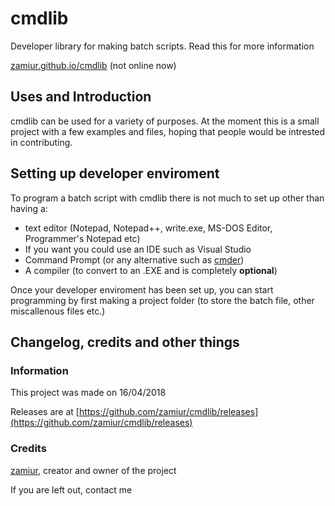 # cmdlib
Developer library for making batch scripts. Read this for more information

[zamiur.github.io/cmdlib](zamiur.github.io/cmdlib) (not online now)

Uses and Introduction
----
cmdlib can be used for a variety of purposes. At the moment this is a small project with a few examples and files, hoping that people would be intrested in contributing.

Setting up developer enviroment
----
To program a batch script with cmdlib there is not much to set up other than having a:
 - text editor (Notepad, Notepad++, write.exe, MS-DOS Editor, Programmer's Notepad etc)
 - If you want you could use an IDE such as Visual Studio
 - Command Prompt (or any alternative such as [cmder](http://cmder.net/))
 - A compiler (to convert to an .EXE and is completely **optional**)
 
 Once your developer enviroment has been set up, you can start programming by first making a project folder (to store the batch file, other miscallenous files etc.)
 
 Changelog, credits and other things
 ----
 ### Information
 This project was made on 16/04/2018
 
 Releases are at [https://github.com/zamiur/cmdlib/releases](https://github.com/zamiur/cmdlib/releases)
 
 ### Credits
 [zamiur](https://github.com/zamiur), creator and owner of the project
 
 If you are left out, contact me
